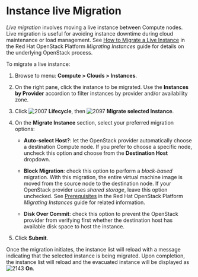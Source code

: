 # Instance live Migration

*Live migration* involves moving a live instance between Compute nodes.
Live migration is useful for avoiding instance downtime during cloud
maintenance or load management. See [How to Migrate a Live
Instance](https://access.redhat.com/documentation/en/red-hat-openstack-platform/version-8/migrating-instances/#how_to_migrate_a_live_instance)
in the Red Hat OpenStack Platform *Migrating Instances* guide for
details on the underlying OpenStack process.

To migrate a live instance:

1. Browse to menu: **Compute > Clouds > Instances**.

2. On the right pane, click the instance to be migrated. Use the
    **Instances by Provider** accordion to filter instances by provider
    and/or availability zone.

3. Click ![2007](../images/2007.png) **Lifecycle**, then
    ![2097](../images/2097.png) **Migrate selected Instance**.

4. On the **Migrate Instance** section, select your preferred migration
    options:

      - **Auto-select Host?**: let the OpenStack provider automatically
        choose a destination Compute node. If you prefer to choose a
        specific node, uncheck this option and choose from the
        **Destination Host** dropdown.

      - **Block Migration**: check this option to perform a
        *block-based* migration. With this migration, the entire virtual
        machine image is moved from the source node to the destination
        node. If your OpenStack provider uses *shared storage*, leave
        this option unchecked. See
        [Prerequisites](https://access.redhat.com/documentation/en/red-hat-openstack-platform/version-8/migrating-instances/#prerequisites)
        in the Red Hat OpenStack Platform *Migrating Instances* guide
        for related information.

      - **Disk Over Commit**: check this option to prevent the OpenStack
        provider from verifying first whether the destination host has
        available disk space to host the instance.

5. Click **Submit**.

Once the migration initiates, the instance list will reload with a
message indicating that the selected instance is being migrated. Upon
completion, the instance list will reload and the evacuated instance
will be displayed as ![2143](../images/2143.png) **On**.
